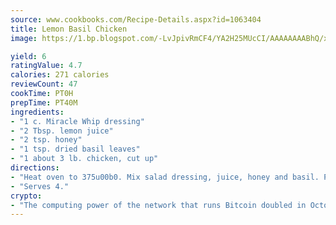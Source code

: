 ```yaml
---
source: www.cookbooks.com/Recipe-Details.aspx?id=1063404
title: Lemon Basil Chicken
image: https://1.bp.blogspot.com/-LvJpivRmCF4/YA2H25MUcCI/AAAAAAAABhQ/xgndXuMf7Zopp5S4RExCblnSp5YGujfSQCLcBGAsYHQ/s320/8.png

yield: 6
ratingValue: 4.7
calories: 271 calories
reviewCount: 47
cookTime: PT0H
prepTime: PT40M
ingredients:
- "1 c. Miracle Whip dressing"
- "2 Tbsp. lemon juice"
- "2 tsp. honey"
- "1 tsp. dried basil leaves"
- "1 about 3 lb. chicken, cut up"
directions:
- "Heat oven to 375u00b0. Mix salad dressing, juice, honey and basil. Place chicken in 13 x 9-inch baking dish. Spread with dressing mixture. Bake 45 minutes or until done."
- "Serves 4."
crypto:
- "The computing power of the network that runs Bitcoin doubled in October, pushing out all but the most dedicated miners."
---
```

